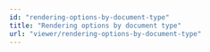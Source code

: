 ```yaml
---
id: "rendering-options-by-document-type"
title: "Rendering options by document type"
url: "viewer/rendering-options-by-document-type"
---
```



